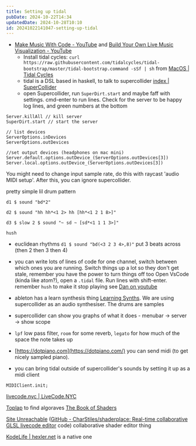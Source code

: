 ```yaml
---
title: Setting up tidal
pubDate: 2024-10-22T14:34
updatedDate: 2024-10-28T10:10
id: 20241022141047-setting-up-tidal
---
```


- [Make Music With Code - YouTube](https://www.youtube.com/watch?v=5wAI3wHLZQc&list=WL&index=20) and [Build Your Own Live Music Visualization - YouTube](https://www.youtube.com/watch?v=0kcbWQg99TA&list=PLz8Iz-Fnk_eTpvd49Sa77NiF8Uqq5Iykx&index=92)
    - Install tidal cycles: `curl https://raw.githubusercontent.com/tidalcycles/tidal-bootstrap/master/tidal-bootstrap.command -sSf | sh` from [MacOS | Tidal Cycles](https://tidalcycles.org/docs/getting-started/macos_install)
    - tidal is a DSL based in haskell, to talk to supercollider [index | SuperCollider](https://supercollider.github.io/)
    - open Supercollider, run `SuperDirt.start` and maybe faff with settings. cmd-enter to run lines. Check for the server to be happy log lines, and green numbers at the bottom

```
Server.killAll // kill server
SuperDirt.start // start the server

// list devices
ServerOptions.inDevices
ServerOptions.outDevices

//set output devices (headphones on mac mini)
Server.default.options.outDevice_(ServerOptions.outDevices[3])
Server.local.options.outDevice_(ServerOptions.outDevices[3])    
```

You might need to change input sample rate, do this with raycast 'audio MIDI setup'. After this, you can ignore supercollider.

pretty simple lil drum pattern

```
d1 $ sound "bd*2"

d2 $ sound "hh hh*<1 2> hh [hh*<1 2 1 8>]"

d3 $ slow 2 $ sound "~ sd ~ [sd*<1 1 1 3>]"

hush
```

- euclidean rhythms `d1 $ sound "bd(<3 2 3 4>,8)"` put 3 beats across (then 2 then 3 then 4)
- you can write lots of lines of code for one channel, switch between which ones you are running. Switch things up a lot so they don't get stale, remember you have the power to turn things off too
Open VsCode (kinda like atom?), open a `.tidal` file. Run lines with shift-enter. remember `hush` to make it stop playing
see [Dan on youtube](https://www.youtube.com/user/DanQG)

- ableton has a learn synthesis thing [Learning Synths](https://learningsynths.ableton.com/). We are using supercollider as an audio synthesiser. The drums are samples
- supercollider can show you graphs of what it does - menubar -> server -> show scope
- `lpf` low pass filter, `room` for some reverb, `legato` for how much of the space the note takes up
- [https://dotpiano.com](https://dotpiano.com/) you can send midi (to get nicely sampled piano).
- you can bring tidal outside of supercollider's sounds by setting it up as a midi client

```
MIDIClient.init;
```

[livecode.nyc | LiveCode.NYC](https://livecode.nyc/)

[Toplap](https://toplap.org/wiki/Main_Page) to find algoraves [The Book of Shaders](https://thebookofshaders.com/)

[Site Unreachable](https://www.shader.place/) ([GitHub - CharStiles/shaderplace: Real-time collaborative GLSL livecode editor](https://github.com/CharStiles/shaderplace) code) collaborative shader editor thing

[KodeLife | hexler.net](https://hexler.net/kodelife) is a native one
